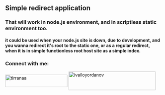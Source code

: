## Simple redirect application
### That will work in node.js environment, and in scriptless static environment too.
#### it could be used when your node.js site is down, due to development, and you wanna redirect it's root to the static one, or as a regular redirect, when it is in simple functionless root host site as a simple index.

<h3 align="left">Connect with me:</h3>
<p align="left">
<a href="https://fb.com/tirranaa" target="blank"><img align="center" src="https://tirranaa.github.io/t/images/FacebookProfile.gif" alt="tirranaa" height="40" width="200" /></a>
<a href="https://www.youtube.com/channel/UCdhWA8nAebq3mKQsS4tYbBw?sub_confirmation=1" target="blank"><img align="center" src="https://tirranaa.github.io/t/images/IvayloYordanov.gif" alt="ivailoyordanov" height="60" width="280" /></a></p>
